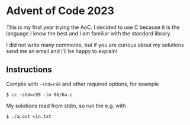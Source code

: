 # Advent of Code 2023

This is my first year trying the AoC. I decided to use C because it is the
language I know the best and I am familiar with the standard library.

I did not write many comments, but if you are curious about my solutions
send me an email and I'll be happy to explain!

## Instructions

Compile with `-std=c99` and other required options, for example

```
$ cc -std=c99 -lm 06/6a.c
```

My solutions read from stdin, so run the e.g. with

```
$ ./a.out <in.txt
```
